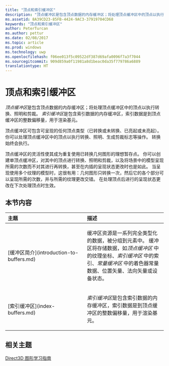 ```yaml
---
title: "顶点和索引缓冲区"
description: "顶点缓冲区是包含顶点数据的内存缓冲区；将处理顶点缓冲区中的顶点以执行转换、照明和剪裁。"
ms.assetid: 8A39CD23-85FB-4424-9AC3-37919704CD68
keywords: "顶点和索引缓冲区"
author: PeterTurcan
ms.author: pettur
ms.date: 02/08/2017
ms.topic: article
ms.prod: windows
ms.technology: uwp
ms.openlocfilehash: f06ee013f5c09522df387d69afa0096f7a3f7044
ms.sourcegitcommit: 909d859a0f11981a8d1beac0da35f779786a6889
translationtype: HT
---
```

# <a name="vertex-and-index-buffers"></a>顶点和索引缓冲区


*顶点缓冲区*是包含顶点数据的内存缓冲区；将处理顶点缓冲区中的顶点以执行转换、照明和剪裁。 *索引缓冲区*是包含索引数据的内存缓冲区，索引数据是到顶点缓冲区的整数偏移量，用于渲染基元。

顶点缓冲区可包含可呈现的任何顶点类型（已转换或未转换、已亮起或未亮起）。 你可以处理顶点缓冲区中的顶点以执行转换、照明、生成剪裁标志等操作。 转换始终会执行。

顶点缓冲区的灵活性使其成为重复使用已转换几何图形的理想暂存点。 你可以创建单顶点缓冲区，对其中的顶点进行转换、照明和剪裁，以及将场景中的模型呈现所需的次数而不对其进行再转换，甚至在内插的呈现状态更改时也是如此。 当呈现使用多个纹理的模型时，这很有用：几何图形只转换一次，然后它的各个部分可以呈现所需的次数，并与所需的纹理更改交错。 在处理顶点后进行的呈现状态更改在下次处理顶点时生效。

## <a name="span-idin-this-sectionspanin-this-section"></a><span id="in-this-section"></span>本节内容


<table>
<colgroup>
<col width="50%" />
<col width="50%" />
</colgroup>
<thead>
<tr class="header">
<th align="left">主题</th>
<th align="left">描述</th>
</tr>
</thead>
<tbody>
<tr class="odd">
<td align="left"><p>[缓冲区简介](introduction-to-buffers.md)</p></td>
<td align="left"><p>缓冲区资源是一系列完全类型化的数据，被分组到元素中。 缓冲区将存储数据，如<em>顶点缓冲区</em> 中的纹理坐标、<em>索引缓冲区</em> 中的索引、<em>常量缓冲区</em> 中的着色器常量数据、位置矢量、法向矢量或设备状态。</p></td>
</tr>
<tr class="even">
<td align="left"><p>[索引缓冲区](index-buffers.md)</p></td>
<td align="left"><p><em>索引缓冲区</em>是包含索引数据的内存缓冲区，索引数据是到顶点缓冲区的整数偏移量，用于渲染基元。</p></td>
</tr>
</tbody>
</table>

 

## <a name="span-idrelated-topicsspanrelated-topics"></a><span id="related-topics"></span>相关主题


[Direct3D 图形学习指南](index.md)

 

 




